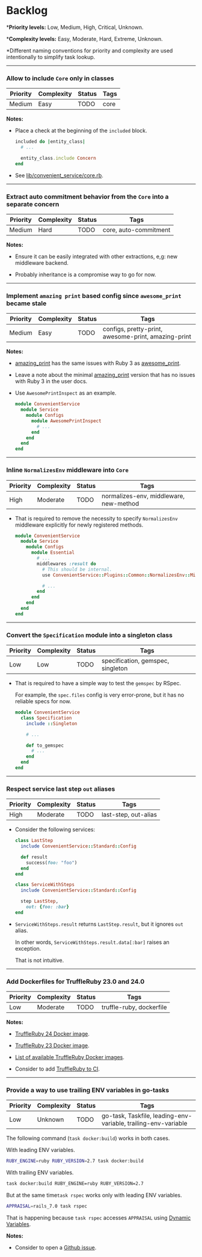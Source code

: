 # Backlog

\***Priority levels:** Low, Medium, High, Critical, Unknown.

\***Complexity levels:** Easy, Moderate, Hard, Extreme, Unknown.

\*Different naming conventions for priority and complexity are used intentionally to simplify task lookup.

----

### Allow to include `Core` only in classes

| Priority | Complexity | Status | Tags |
| - | - | - | - |
| Medium | Easy | TODO | core |

**Notes:**

- Place a check at the beginning of the `included` block.
  ```ruby
  included do |entity_class|
    # ...

    entity_class.include Concern
  end
  ```

- See [lib/convenient_service/core.rb](https://github.com/marian13/convenient_service/blob/v0.18.0/lib/convenient_service/core.rb#L18).

----

### Extract auto commitment behavior from the `Core` into a separate concern

| Priority | Complexity | Status | Tags |
| - | - | - | - |
| Medium | Hard | TODO | core, auto-commitment |

**Notes:**

- Ensure it can be easily integrated with other extractions, e,g: new middleware backend.

- Probably inheritance is a compromise way to go for now.

----

### Implement `amazing print` based config since `awesome_print` became stale

| Priority | Complexity | Status | Tags |
| - | - | - | - |
| Medium | Easy | TODO | configs, pretty-print, awesome-print, amazing-print |

**Notes:**

- [amazing_print](https://github.com/awesome-print/awesome_print) has the same issues with Ruby 3 as [awesome_print](https://github.com/awesome-print/awesome_print).

- Leave a note about the minimal [amazing_print](https://github.com/awesome-print/awesome_print) version that has no issues with Ruby 3 in the user docs.

- Use `AwesomePrintInspect` as an example.

  ```ruby
  module ConvenientService
    module Service
      module Configs
        module AwesomePrintInspect
          # ...
        end
      end
    end
  end
  ```

----

### Inline `NormalizesEnv` middleware into `Core`

| Priority | Complexity | Status | Tags |
| - | - | - | - |
| High | Moderate | TODO | normalizes-env, middleware, new-method |

- That is required to remove the necessity to specify `NormalizesEnv` middleware explicitly for newly registered methods.

  ```ruby
  module ConvenientService
    module Service
      module Configs
        module Essential
          # ...
          middlewares :result do
            # This should be internal.
            use ConvenientService::Plugins::Common::NormalizesEnv::Middleware

            # ...
          end
        end
      end
    end
  end
  ```

----

### Convert the `Specification` module into a singleton class

| Priority | Complexity | Status | Tags |
| - | - | - | - |
| Low | Low | TODO | specification, gemspec, singleton |

- That is required to have a simple way to test the `gemspec` by RSpec.

  For example, the `spec.files` config is very error-prone, but it has no reliable specs for now.

  ```ruby
  module ConvenientService
    class Specification
      include ::Singleton

      # ...

      def to_gemspec
        # ...
      end
    end
  end
  ```

---

### Respect service last step `out` aliases

| Priority | Complexity | Status | Tags |
| - | - | - | - |
| High | Moderate | TODO | last-step, out-alias |

- Consider the following services:

  ```ruby
  class LastStep
    include ConvenientService::Standard::Config

    def result
      success(foo: "foo")
    end
  end

  class ServiceWithSteps
    include ConvenientService::Standard::Config

    step LastStep,
      out: {foo: :bar}
  end
  ```

- `ServiceWithSteps.result` returns `LastStep.result`, but it ignores `out` alias.

  In other words, `ServiceWithSteps.result.data[:bar]` raises an exception.

  That is not intuitive.

---

### Add Dockerfiles for TruffleRuby 23.0 and 24.0

| Priority | Complexity | Status | Tags |
| - | - | - | - |
| Low | Moderate | TODO | truffle-ruby, dockerfile |

**Notes:**

- [TruffleRuby 24 Docker image](https://github.com/graalvm/container/pkgs/container/truffleruby-community/193001493?tag=24.0.0).

- [TruffleRuby 23 Docker image](https://github.com/graalvm/container/pkgs/container/truffleruby-community/103900821?tag=23.0.0).

- [List of available TruffleRuby Docker images](https://github.com/graalvm/container/pkgs/container/truffleruby-community/versions?filters%5Bversion_type%5D=tagged).

- Consider to add [TruffleRuby to CI](https://github.com/marketplace/actions/setup-ruby-jruby-and-truffleruby).

---

### Provide a way to use trailing ENV variables in go-tasks

| Priority | Complexity | Status | Tags |
| - | - | - | - |
| Low | Unknown | TODO | go-task, Taskfile, leading-env-variable, trailing-env-variable |


The following command (`task docker:build`) works in both cases.

With leading ENV variables.

```bash
RUBY_ENGINE=ruby RUBY_VERSION=2.7 task docker:build
```

With trailing ENV variables.

```bash
task docker:build RUBY_ENGINE=ruby RUBY_VERSION=2.7
```

But at the same time`task rspec` works only with leading ENV variables.

```bash
APPRAISAL=rails_7.0 task rspec
```

That is happening because `task rspec` accesses `APPRAISAL` using [Dynamic Variables](https://taskfile.dev/usage/#dynamic-variables).

**Notes:**

- Consider to open a [Github issue](https://github.com/go-task/task/issues).
